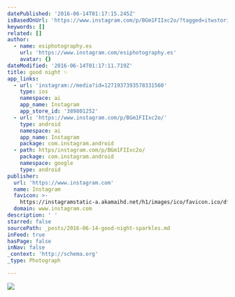 ```yaml
---
datePublished: '2016-06-14T01:17:15.245Z'
isBasedOnUrl: 'https://www.instagram.com/p/BGm1FIIxc2o/?tagged=itwstories'
keywords: []
related: []
author:
  - name: esiphotography.es
    url: 'https://www.instagram.com/esiphotography.es'
    avatar: {}
dateModified: '2016-06-14T01:17:11.719Z'
title: good night ✨
app_links:
  - url: 'instagram://media?id=1271937393578331560'
    type: ios
    namespace: ai
    app_name: Instagram
    app_store_id: '389801252'
  - url: 'https://www.instagram.com/p/BGm1FIIxc2o/'
    type: android
    namespace: ai
    app_name: Instagram
    package: com.instagram.android
  - path: https/instagram.com/p/BGm1FIIxc2o/
    package: com.instagram.android
    namespace: google
    type: android
publisher:
  url: 'https://www.instagram.com'
  name: Instagram
  favicon: >-
    https://instagramstatic-a.akamaihd.net/h1/images/ico/favicon.ico/dfa85bb1fd63.ico
  domain: www.instagram.com
description: ' '
starred: false
sourcePath: _posts/2016-06-14-good-night-sparkles.md
inFeed: true
hasPage: false
inNav: false
_context: 'http://schema.org'
_type: Photograph

---
```

![ ](https://s3-us-west-2.amazonaws.com/the-grid-img/p/4f11e7c273491d5a156da9d51aa3dc57a2126621.jpg)